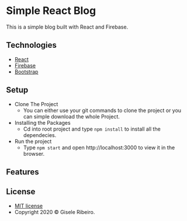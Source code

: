 # Simple React Blog
This is a simple blog built with React and Firebase.

## Technologies
* [React](https://reactjs.org/)
* [Firebase](https://firebase.google.com/)
* [Bootstrap](https://getbootstrap.com/)
## Setup
* Clone The Project
  - You can either use your git commands to clone the project or you can simple download the whole Project.
* Installing the Packages
  - Cd into root project and type `npm install` to install all the dependecies.
* Run the project
  - Type `npm start` and open http://localhost:3000 to view it in the browser.
## Features

## License
* [MIT license](/LICENSE)
* Copyright 2020 © Gisele Ribeiro.
